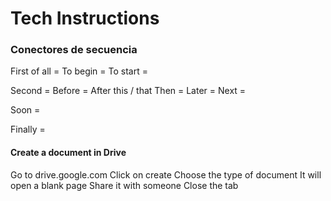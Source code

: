 # Tech Instructions 
### Conectores de secuencia 

First of all	=
To begin	=
To start	=

Second		=
Before		=
After this / that
Then		=
Later		=
Next		=

Soon		=

Finally		= 

#### Create a document in Drive

Go to drive.google.com
Click on create
Choose the type of document
It will open a blank page
Share it with someone
Close the tab

